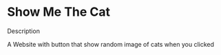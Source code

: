 # Show Me The Cat

Description

A Website with button that show random image of cats when you clicked
